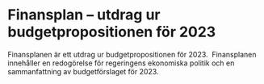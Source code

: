 # Finansplan – utdrag ur budgetpropositionen för 2023

Finansplanen är ett utdrag ur budgetpropositionen för 2023\.  Finansplanen innehåller en redogörelse för regeringens ekonomiska politik och en sammanfattning av budgetförslaget för 2023\.
